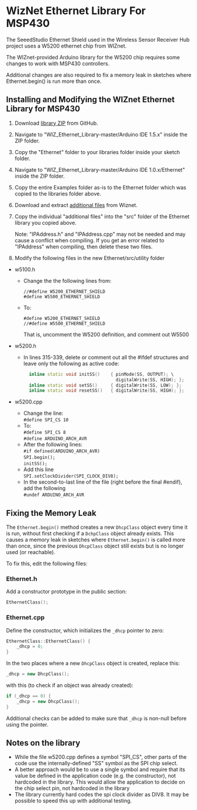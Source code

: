 # WizNet Ethernet Library For MSP430

The SeeedStudio Ethernet Shield used in the Wireless Sensor Receiver Hub
project uses a W5200 ethernet chip from WIZnet.

The WIZnet-provided Arduino library for the W5200 chip requires some changes
to work with MSP430 controllers.

Additional changes are also required to fix a memory leak in sketches where Ethernet.begin() is run more than once.

## Installing and Modifying the WIZnet Ethernet Library for MSP430

1. Download [library ZIP][1] from GitHub.
2. Navigate to "WIZ_Ethernet_Library-master/Arduino IDE 1.5.x" inside the ZIP folder.
3. Copy the "Ethernet" folder to your libraries folder inside your sketch folder.
4. Navigate to "WIZ_Ethernet_Library-master/Arduino IDE 1.0.x/Ethernet" inside the ZIP folder.
5. Copy the entire Examples folder as-is to the Ethernet folder which was copied to the libraries folder above.
6. Download and extract [additional files][2] from Wiznet.
7. Copy the individual "additional files" into the "src" folder of the Ethernet library you copied above.

    Note: "IPAddress.h" and "IPAddress.cpp" may not be needed and may cause a conflict when compiling. If you get an error related to "IPAddress" when compiling, then delete these two files.

8. Modify the following files in the new Ethernet/src/utility folder

* w5100.h  
  * Change the the following lines from:

    `//#define W5200_ETHERNET_SHIELD`  
    `#define W5500_ETHERNET_SHIELD`

  * To:

    `#define W5200_ETHERNET_SHIELD`  
    `//#define W5500_ETHERNET_SHIELD`

    That is, uncomment the W5200 definition, and comment out W5500

* w5200.h
  * In lines 315-339, delete or comment out all the #ifdef structures and leave only the following as active code:  

    ```cpp
      inline static void initSS()    { pinMode(SS, OUTPUT); \
                                       digitalWrite(SS, HIGH); };
      inline static void setSS()     { digitalWrite(SS, LOW); };
      inline static void resetSS()   { digitalWrite(SS, HIGH); };
    ```

* w5200.cpp
  * Change the  line:  
    `#define SPI_CS 10`
  * To:  
    `#define SPI_CS 8`  
    `#define ARDUINO_ARCH_AVR`  
  * After the following lines:  
    `#if defined(ARDUINO_ARCH_AVR)`  
    `SPI.begin();`  
    `initSS();`
  * Add this line  
    `SPI.setClockDivider(SPI_CLOCK_DIV8);`
  * In the second-to-last line of the file (right before the final #endif), add the following  
    `#undef ARDUINO_ARCH_AVR`

## Fixing the Memory Leak

The `Ethernet.begin()` method creates a new `DhcpClass` object every time it is run, without first checking if a `DchpClass` object already exists. This causes a memory leak in sketches where `Ethernet.begin()` is called more than once, since the previous `DhcpClass` object still exists but is no longer used (or reachable).

To fix this, edit the following files:

### Ethernet.h

Add a constructor prototype in the public section:  

```cpp
EthernetClass();
```

### Ethernet.cpp

Define the constructor, which initializes the `_dhcp` pointer to zero:

```cpp
EthernetClass::EthernetClass() {
    _dhcp = 0;
}
```

In the two places where a new `DhcpClass` object is created, replace this:

```cpp
_dhcp = new DhcpClass();
```

with this (to check if an object was already created):

```cpp
if (_dhcp == 0) {
    _dhcp = new DhcpClass();
}
```

Additional checks can be added to make sure that `_dhcp` is non-null before using the pointer.

## Notes on the library

* While the file w5200.cpp defines a symbol "SPI_CS", other parts of the code use the internally-defined "SS" symbol as the SPI chip select.
* A better approach would be to use a single symbol and require that its value be defined in the application code (e.g. the constructor), not hardcoded in the library. This would allow the application to decide on the chip select pin, not hardcoded in the library
* The library currently hard codes the spi clock divider as DIV8. It may be possible to speed this up with additional testing.

[1]: https://github.com/Wiznet/WIZ_Ethernet_Library
[2]: http://wizwiki.net/wiki/lib/exe/fetch.php?media=osh:ioshield-l:updatelib:additional_files_from_arduino.zip
[200]: https://github.com/Andy4495/Wireless-Sensor-Receiver-Hub
